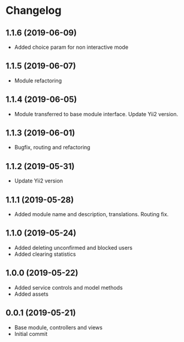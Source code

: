 Changelog
=========

## 1.1.6 (2019-06-09)
 * Added choice param for non interactive mode

## 1.1.5 (2019-06-07)
 * Module refactoring
 
## 1.1.4 (2019-06-05)
 * Module transferred to base module interface. Update Yii2 version.
 
## 1.1.3 (2019-06-01)
 * Bugfix, routing and refactoring
 
## 1.1.2 (2019-05-31)
 * Update Yii2 version

## 1.1.1 (2019-05-28)
 * Added module name and description, translations. Routing fix.
 
## 1.1.0 (2019-05-24)
 * Added deleting unconfirmed and blocked users
 * Added clearing statistics
 
## 1.0.0 (2019-05-22)
 * Added service controls and model methods
 * Added assets

## 0.0.1 (2019-05-21)
 * Base module, controllers and views
 * Initial commit